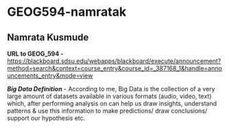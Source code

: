 # GEOG594-namratak
## Namrata Kusmude
 
**URL to GEOG_594 -** https://blackboard.sdsu.edu/webapps/blackboard/execute/announcement?method=search&context=course_entry&course_id=_387168_1&handle=announcements_entry&mode=view

**_Big Data Definition_** - According to me, Big Data is the collection of a very large amount of datasets available in various formats (audio, video, text) which, after                                       performing analysis on can help us draw insights, understand patterns & use this information to make predictions/ draw conclusions/ support our                                     hypothesis etc.
